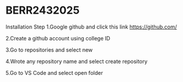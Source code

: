 ﻿# BERR2432025

Installation Step
1.Google github and click this link https://github.com/

2.Create a github account using college ID

3.Go to repositories and select new

4.Wrote any repository name and select create repository

5.Go to VS Code and select open folder
